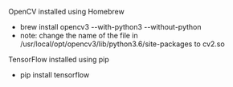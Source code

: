 OpenCV installed using Homebrew
  * brew install opencv3 --with-python3 --without-python
  * note: change the name of the file in /usr/local/opt/opencv3/lib/python3.6/site-packages to cv2.so

TensorFlow installed using pip
  * pip install tensorflow


